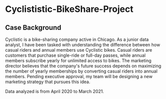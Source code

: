 # Cyclististic-BikeShare-Project

## Case Background
Cyclistic is a bike-sharing company active in Chicago. As a junior data analyst, I have been tasked with understanding the difference between how casual riders and annual members use Cyclistic bikes. Casual riders are customers that purchase single-ride or full-day passes, while annual members subscribe yearly for unlimited access to bikes. The marketing director believes that the company's future success depends on maximizing the number of yearly memberships by converting casual riders into annual members. Pending executive approval, my team will be designing a new marketing strategy that pursues this idea.

Data analyzed is from April 2020 to March 2021.

